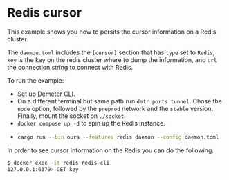 # Redis cursor

This example shows you how to persits the cursor information on a Redis cluster.

The `daemon.toml` includes the `[cursor]` section that has `type` set to `Redis`, `key` is the key on the redis cluster where to dump the information, and `url` the connection string to connect with Redis.

To run the example:

* Set up [Demeter CLI](https://docs.demeter.run/cli).
* On a different terminal but same path run `dmtr ports tunnel`.
  Chose the `node` option, followed by the `preprod` network and the `stable` version. Finally, mount the socket on `./socket`.
* `docker compose up -d` to spin up the Redis instance.
* ```sh
  cargo run --bin oura --features redis daemon --config daemon.toml
  ```

In order to see cursor information on the Redis you can do the following.

```sh
$ docker exec -it redis redis-cli
127.0.0.1:6379> GET key
```
